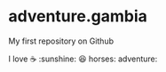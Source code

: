 # adventure.gambia

My first repository on Github

I love :coffee: :sunshine: :laughing: horses: adventure:
